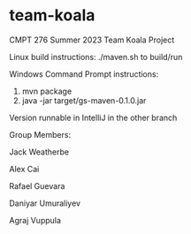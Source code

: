 # team-koala
CMPT 276 Summer 2023 Team Koala Project

Linux build instructions:
./maven.sh to build/run

Windows Command Prompt instructions:
1. mvn package
2. java -jar target/gs-maven-0.1.0.jar

Version runnable in IntelliJ in the other branch

Group Members:

Jack Weatherbe

Alex Cai

Rafael Guevara

Daniyar Umuraliyev

Agraj Vuppula
